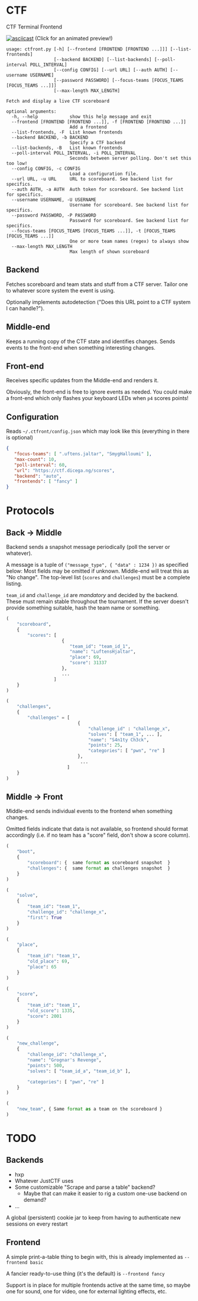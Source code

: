 # CTF
CTF Terminal Frontend


[![asciicast](https://asciinema.org/a/oQP0RDQ31o4VIwb6z6faplwQG.png)](https://asciinema.org/a/oQP0RDQ31o4VIwb6z6faplwQG)
(Click for an animated preview!)

```
usage: ctfront.py [-h] [--frontend [FRONTEND [FRONTEND ...]]] [--list-frontends]
                  [--backend BACKEND] [--list-backends] [--poll-interval POLL_INTERVAL]
                  [--config CONFIG] [--url URL] [--auth AUTH] [--username USERNAME]
                  [--password PASSWORD] [--focus-teams [FOCUS_TEAMS [FOCUS_TEAMS ...]]]
                  [--max-length MAX_LENGTH]

Fetch and display a live CTF scoreboard

optional arguments:
  -h, --help            show this help message and exit
  --frontend [FRONTEND [FRONTEND ...]], -f [FRONTEND [FRONTEND ...]]
                        Add a frontend
  --list-frontends, -F  List known frontends
  --backend BACKEND, -b BACKEND
                        Specify a CTF backend
  --list-backends, -B   List known frontends
  --poll-interval POLL_INTERVAL, -i POLL_INTERVAL
                        Seconds between server polling. Don't set this too low!
  --config CONFIG, -c CONFIG
                        Load a configuration file.
  --url URL, -u URL     URL to scoreboard. See backend list for specifics.
  --auth AUTH, -a AUTH  Auth token for scoreboard. See backend list for specifics.
  --username USERNAME, -U USERNAME
                        Username for scoreboard. See backend list for specifics.
  --password PASSWORD, -P PASSWORD
                        Password for scoreboard. See backend list for specifics.
  --focus-teams [FOCUS_TEAMS [FOCUS_TEAMS ...]], -t [FOCUS_TEAMS [FOCUS_TEAMS ...]]
                        One or more team names (regex) to always show
  --max-length MAX_LENGTH
                        Max length of shown scoreboard

```

## Backend
Fetches scoreboard and team stats and stuff from a CTF server. Tailor one to whatever score system the event is using.

Optionally implements autodetection ("Does this URL point to a CTF system I can handle?").

## Middle-end
Keeps a running copy of the CTF state and identifies changes. Sends events to the front-end when something interesting changes.

## Front-end
Receives specific updates from the Middle-end and renders it.

Obviously, the front-end is free to ignore events as needed. You could make a front-end which only flashes your keyboard LEDs when `p4` scores points!

## Configuration
Reads `~/.ctfront/config.json` which may look like this (everything in there is optional)

```json
{
   "focus-teams": [ ".uftens.jaltar", "SmygHalloumi" ],
   "max-count": 10,
   "poll-interval": 60,
   "url": "https://ctf.dicega.ng/scores",
   "backend": "auto",
   "frontends": [ "fancy" ]
}

```

# Protocols

## Back -> Middle
Backend sends a snapshot message periodically (poll the server or whatever).

A message is a tuple of `("message_type", { "data" : 1234 })` as specified below:
Most fields may be omitted if unknown. Middle-end will treat this as "No change".
The top-level list (`scores` and `challenges`) must be a complete listing.

`team_id` and `challenge_id` are *mandatory* and decided by the backend. These must remain stable throughout the tournament. If the server doesn't provide something suitable, hash the team name or something.


```python
(
    "scoreboard",
    {
        "scores": [
                     {
                        "team_id": "team_id_1",
                        "name": "LuftensHjaltar",
                        "place": 69,
                        "score": 31337
                     },
                     ...
                  ]
    }
)
```


```python
(
    "challenges",
    {
        "challenges" = [
                           {
                               "challenge_id" : "challenge_x",
                               "solves": [ "team_1", ... ],
                               "name": "S4n1ty Ch3ck",
                               "points": 25,
                               "categories": [ "pwn", "re" ]
                           },
                            ...
                       ]
    }
)
```


## Middle -> Front

Middle-end sends individual events to the frontend when something changes.

Omitted fields indicate that data is not available, so frontend should format accordingly (i.e. if no team has a "score" field, don't show a score column).

```python
(
    "boot",
    {
        "scoreboard": {  same format as scoreboard snapshot  }
        "challenges": {  same format as challenges snapshot  }
    }
)
```

```python
(
    "solve",
    {
        "team_id": "team_1",
        "challenge_id": "challenge_x",
        "first": True
    }
)
```

```python
(
    "place",
    {
        "team_id": "team_1",
        "old_place": 69,
        "place": 65
    }
)
```

```python
(
    "score",
    {
        "team_id": "team_1",
        "old_score": 1335,
        "score": 2001
    }
)
```

```python
(
    "new_challenge",
    {
        "challenge_id": "challenge_x",
        "name": "Grognar's Revenge",
        "points": 500,
        "solves": [ "team_id_a", "team_id_b" ],

        "categories": [ "pwn", "re" ]
    }
)

```

```python
(
    "new_team", { Same format as a team on the scoreboard }
)
```

# TODO

## Backends
- hxp
- Whatever JustCTF uses
- Some customizable "Scrape and parse a table" backend?
  - Maybe that can make it easier to rig a custom one-use backend on demand?
- ...

A global (persistent) cookie jar to keep from having to authenticate new sessions on every restart

## Frontend
A simple print-a-table thing to begin with, this is already implemented as `--frontend basic`

A fancier ready-to-use thing (it's the default) is `--frontend fancy`

Support is in place for multiple frontends active at the same time, so maybe one for sound, one for video, one for external lighting effects, etc.

